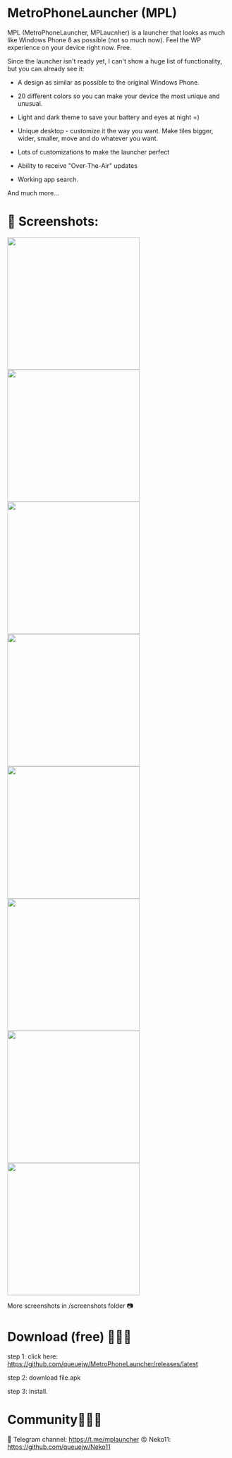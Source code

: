 # MetroPhoneLauncher (MPL)

MPL (MetroPhoneLauncher, MPLaucnher) is a launcher that looks as much like Windows Phone 8 as possible (not so much now). Feel the WP experience on your device right now. Free.

Since the launcher isn't ready yet, I can't show a huge list of functionality, but you can already see it:

- A design as similar as possible to the original Windows Phone.

- 20 different colors so you can make your device the most unique and unusual.

- Light and dark theme to save your battery and eyes at night =)

- Unique desktop - customize it the way you want. Make tiles bigger, wider, smaller, move and do whatever you want.

- Lots of customizations to make the launcher perfect

- Ability to receive "Over-The-Air" updates

- Working app search.

And much more... 

# 📸 Screenshots:

<img src='/screenshots/vb.png' width='300'> <img src='/screenshots/mjm.png' width='300'> <img src='/screenshots/nm.png' width='300'> <img src='/screenshots/mjm.png' width='300'> <img src='/screenshots/pm.png' width='300'> <img src='/screenshots/mm.png' width='300'> <img src='/screenshots/zz.png' width='300'>  <img src='/screenshots/ww.png' width='300'>

More screenshots in /screenshots folder 📷

# Download (free) 💙💜💚

step 1: click here: https://github.com/queuejw/MetroPhoneLauncher/releases/latest

step 2: download file.apk

step 3: install.

#  Community🤬😡😠

🎃 Telegram channel: https://t.me/mplauncher
😡 Neko11: https://github.com/queuejw/Neko11
